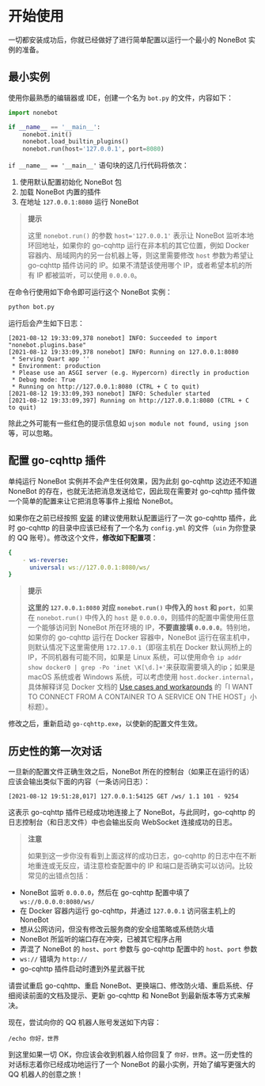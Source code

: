 # 开始使用

一切都安装成功后，你就已经做好了进行简单配置以运行一个最小的 NoneBot 实例的准备。

## 最小实例

使用你最熟悉的编辑器或 IDE，创建一个名为 `bot.py` 的文件，内容如下：

```python
import nonebot

if __name__ == '__main__':
    nonebot.init()
    nonebot.load_builtin_plugins()
    nonebot.run(host='127.0.0.1', port=8080)
```

`if __name__ == '__main__'` 语句块的这几行代码将依次：

1. 使用默认配置初始化 NoneBot 包
2. 加载 NoneBot 内置的插件
3. 在地址 `127.0.0.1:8080` 运行 NoneBot

> **提示**
>
> 这里 `nonebot.run()` 的参数 `host='127.0.0.1'` 表示让 NoneBot 监听本地环回地址，如果你的 go-cqhttp 运行在非本机的其它位置，例如 Docker 容器内、局域网内的另一台机器上等，则这里需要修改 `host` 参数为希望让 go-cqhttp 插件访问的 IP。如果不清楚该使用哪个 IP，或者希望本机的所有 IP 都被监听，可以使用 `0.0.0.0`。

在命令行使用如下命令即可运行这个 NoneBot 实例：

```bash
python bot.py
```

运行后会产生如下日志：

```
[2021-08-12 19:33:09,378 nonebot] INFO: Succeeded to import "nonebot.plugins.base"
[2021-08-12 19:33:09,378 nonebot] INFO: Running on 127.0.0.1:8080
 * Serving Quart app ''
 * Environment: production
 * Please use an ASGI server (e.g. Hypercorn) directly in production
 * Debug mode: True
 * Running on http://127.0.0.1:8080 (CTRL + C to quit)
[2021-08-12 19:33:09,393 nonebot] INFO: Scheduler started
[2021-08-12 19:33:09,397] Running on http://127.0.0.1:8080 (CTRL + C to quit)
```

除此之外可能有一些红色的提示信息如 `ujson module not found, using json` 等，可以忽略。

## 配置 go-cqhttp 插件 

单纯运行 NoneBot 实例并不会产生任何效果，因为此刻 go-cqhttp 这边还不知道 NoneBot 的存在，也就无法把消息发送给它，因此现在需要对 go-cqhttp 插件做一个简单的配置来让它把消息等事件上报给 NoneBot。

如果你在之前已经按照 [安装](./installation.md#-go-cqhttp-插件
) 的建议使用默认配置运行了一次 go-cqhttp 插件，此时 go-cqhttp 的目录中应该已经有了一个名为 `config.yml` 的文件（`uin` 为你登录的 QQ 账号）。修改这个文件，**修改如下配置项**：

```yaml
{
    - ws-reverse:
      universal: ws://127.0.0.1:8080/ws/
}
```

> **提示**
>
> **这里的 `127.0.0.1:8080` 对应 `nonebot.run()` 中传入的 `host` 和 `port`**，如果在 `nonebot.run()` 中传入的 `host` 是 `0.0.0.0`，则插件的配置中需使用任意一个能够访问到 NoneBot 所在环境的 IP，**不要直接填 `0.0.0.0`**。特别地，如果你的 go-cqhttp 运行在 Docker 容器中，NoneBot 运行在宿主机中，则默认情况下这里需使用 `172.17.0.1`（即宿主机在 Docker 默认网桥上的 IP，不同机器有可能不同，如果是 Linux 系统，可以使用命令 `ip addr show docker0 | grep -Po 'inet \K[\d.]+'`来获取需要填入的ip；如果是 macOS 系统或者 Windows 系统，可以考虑使用 `host.docker.internal`，具体解释详见 Docker 文档的 [Use cases and workarounds](https://docs.docker.com/docker-for-mac/networking/#use-cases-and-workarounds) 的「I WANT TO CONNECT FROM A CONTAINER TO A SERVICE ON THE HOST」小标题）。

修改之后，重新启动 `go-cqhttp.exe`，以使新的配置文件生效。

## 历史性的第一次对话

一旦新的配置文件正确生效之后，NoneBot 所在的控制台（如果正在运行的话）应该会输出类似下面的内容（一条访问日志）：

```
[2021-08-12 19:51:28,017] 127.0.0.1:54125 GET /ws/ 1.1 101 - 9254
```

这表示 go-cqhttp 插件已经成功地连接上了 NoneBot，与此同时，go-cqhttp 的日志控制台（和日志文件）中也会输出反向 WebSocket 连接成功的日志。

> **注意**
>
> 如果到这一步你没有看到上面这样的成功日志，go-cqhttp 的日志中在不断地重连或无反应，请注意检查配置中的 IP 和端口是否确实可以访问。比较常见的出错点包括：

- NoneBot 监听 `0.0.0.0`，然后在 go-cqhttp 配置中填了 `ws://0.0.0.0:8080/ws/`
- 在 Docker 容器内运行 go-cqhttp，并通过 `127.0.0.1` 访问宿主机上的 NoneBot
- 想从公网访问，但没有修改云服务商的安全组策略或系统防火墙
- NoneBot 所监听的端口存在冲突，已被其它程序占用
- 弄混了 NoneBot 的 `host`、`port` 参数与 go-cqhttp 配置中的 `host`、`port` 参数
- `ws://` 错填为 `http://`
- go-cqhttp 插件启动时遭到外星武器干扰

请尝试重启 go-cqhttp、重启 NoneBot、更换端口、修改防火墙、重启系统、仔细阅读前面的文档及提示、更新 go-cqhttp 和 NoneBot 到最新版本等方式来解决。

现在，尝试向你的 QQ 机器人账号发送如下内容：

```
/echo 你好，世界
```

到这里如果一切 OK，你应该会收到机器人给你回复了 `你好，世界`。这一历史性的对话标志着你已经成功地运行了一个 NoneBot 的最小实例，开始了编写更强大的 QQ 机器人的创意之旅！
